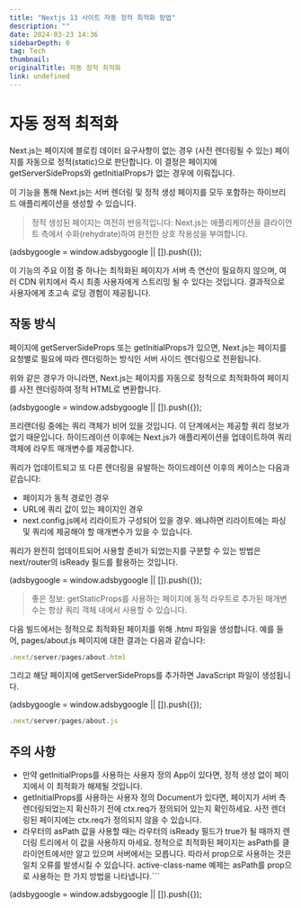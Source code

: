 ```yaml
---
title: "Nextjs 13 사이트 자동 정적 최적화 방법"
description: ""
date: 2024-03-23 14:36
sidebarDepth: 0
tag: Tech
thumbnail:
originalTitle: 자동 정적 최적화
link: undefined
---
```


# 자동 정적 최적화

Next.js는 페이지에 블로킹 데이터 요구사항이 없는 경우 (사전 렌더링될 수 있는) 페이지를 자동으로 정적(static)으로 판단합니다. 이 결정은 페이지에 getServerSideProps와 getInitialProps가 없는 경우에 이뤄집니다.

이 기능을 통해 Next.js는 서버 렌더링 및 정적 생성 페이지를 모두 포함하는 하이브리드 애플리케이션을 생성할 수 있습니다.

> 정적 생성된 페이지는 여전히 반응적입니다: Next.js는 애플리케이션을 클라이언트 측에서 수화(rehydrate)하여 완전한 상호 작용성을 부여합니다.

<!-- ui-log 수평형 -->

<ins class="adsbygoogle"
      style="display:block"
      data-ad-client="ca-pub-4877378276818686"
      data-ad-slot="9743150776"
      data-ad-format="auto"
      data-full-width-responsive="true"></ins>
<component is="script">
(adsbygoogle = window.adsbygoogle || []).push({});
</component>

이 기능의 주요 이점 중 하나는 최적화된 페이지가 서버 측 연산이 필요하지 않으며, 여러 CDN 위치에서 즉시 최종 사용자에게 스트리밍 될 수 있다는 것입니다. 결과적으로 사용자에게 초고속 로딩 경험이 제공됩니다.

## 작동 방식

페이지에 getServerSideProps 또는 getInitialProps가 있으면, Next.js는 페이지를 요청별로 필요에 따라 렌더링하는 방식인 서버 사이드 렌더링으로 전환됩니다.

위와 같은 경우가 아니라면, Next.js는 페이지를 자동으로 정적으로 최적화하여 페이지를 사전 렌더링하여 정적 HTML로 변환합니다.

<!-- ui-log 수평형 -->

<ins class="adsbygoogle"
      style="display:block"
      data-ad-client="ca-pub-4877378276818686"
      data-ad-slot="9743150776"
      data-ad-format="auto"
      data-full-width-responsive="true"></ins>
<component is="script">
(adsbygoogle = window.adsbygoogle || []).push({});
</component>

프리랜더링 중에는 쿼리 객체가 비어 있을 것입니다. 이 단계에서는 제공할 쿼리 정보가 없기 때문입니다. 하이드레이션 이후에는 Next.js가 애플리케이션을 업데이트하여 쿼리 객체에 라우트 매개변수를 제공합니다.

쿼리가 업데이트되고 또 다른 렌더링을 유발하는 하이드레이션 이후의 케이스는 다음과 같습니다:

- 페이지가 동적 경로인 경우
- URL에 쿼리 값이 있는 페이지인 경우
- next.config.js에서 리라이트가 구성되어 있을 경우. 왜냐하면 리라이트에는 파싱 및 쿼리에 제공해야 할 매개변수가 있을 수 있습니다.

쿼리가 완전히 업데이트되어 사용할 준비가 되었는지를 구분할 수 있는 방법은 next/router의 isReady 필드를 활용하는 것입니다.

<!-- ui-log 수평형 -->

<ins class="adsbygoogle"
      style="display:block"
      data-ad-client="ca-pub-4877378276818686"
      data-ad-slot="9743150776"
      data-ad-format="auto"
      data-full-width-responsive="true"></ins>
<component is="script">
(adsbygoogle = window.adsbygoogle || []).push({});
</component>

> 좋은 정보: getStaticProps를 사용하는 페이지에 동적 라우트로 추가된 매개변수는 항상 쿼리 객체 내에서 사용할 수 있습니다.

다음 빌드에서는 정적으로 최적화된 페이지를 위해 .html 파일을 생성합니다. 예를 들어, pages/about.js 페이지에 대한 결과는 다음과 같습니다:

```js
.next/server/pages/about.html
```

그리고 해당 페이지에 getServerSideProps를 추가하면 JavaScript 파일이 생성됩니다.

<!-- ui-log 수평형 -->

<ins class="adsbygoogle"
      style="display:block"
      data-ad-client="ca-pub-4877378276818686"
      data-ad-slot="9743150776"
      data-ad-format="auto"
      data-full-width-responsive="true"></ins>
<component is="script">
(adsbygoogle = window.adsbygoogle || []).push({});
</component>

```js
.next/server/pages/about.js
```

## 주의 사항

- 만약 getInitialProps를 사용하는 사용자 정의 App이 있다면, 정적 생성 없이 페이지에서 이 최적화가 해제될 것입니다.
- getInitialProps를 사용하는 사용자 정의 Document가 있다면, 페이지가 서버 측 렌더링되었는지 확신하기 전에 ctx.req가 정의되어 있는지 확인하세요. 사전 렌더링된 페이지에는 ctx.req가 정의되지 않을 수 있습니다.
- 라우터의 asPath 값을 사용할 때는 라우터의 isReady 필드가 true가 될 때까지 렌더링 트리에서 이 값을 사용하지 마세요. 정적으로 최적화된 페이지는 asPath를 클라이언트에서만 알고 있으며 서버에서는 모릅니다. 따라서 prop으로 사용하는 것은 일치 오류를 발생시킬 수 있습니다. active-class-name 예제는 asPath를 prop으로 사용하는 한 가지 방법을 나타냅니다.```

<!-- ui-log 수평형 -->

<ins class="adsbygoogle"
      style="display:block"
      data-ad-client="ca-pub-4877378276818686"
      data-ad-slot="9743150776"
      data-ad-format="auto"
      data-full-width-responsive="true"></ins>
<component is="script">
(adsbygoogle = window.adsbygoogle || []).push({});
</component>
